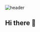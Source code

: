 ![header](https://capsule-render.vercel.app/api?type=waving&color=auto&height=300&section=header&text=Welcome&fontSize=90&animation=fadeIn&fontAlignY=38&desc=rse112's%20GitHub%20Profile&descAlignY=51&descAlign=62)

## Hi there 👋

<!--
**rse112/rse112** is a ✨ _special_ ✨ repository because its `README.md` (this file) appears on your GitHub profile.



<a href="https://yourblog.com" target="_blank">
  <img src="https://img.shields.io/badge/Visit%20My%20Blog-FF5733?style=flat-square&logo=Bloglovin&logoColor=white"/>
</a>










Here are some ideas to get you started:

- 🔭 I’m currently working on ...
- 🌱 I’m currently learning ...
- 👯 I’m looking to collaborate on ...
- 🤔 I’m looking for help with ...
- 💬 Ask me about ...
- 📫 How to reach me: ...
- 😄 Pronouns: ...
- ⚡ Fun fact: ...
-->
